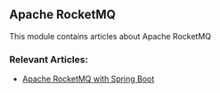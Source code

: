 ## Apache RocketMQ

This module contains articles about Apache RocketMQ

### Relevant Articles: 

- [Apache RocketMQ with Spring Boot](https://www.surya.com/apache-rocketmq-spring-boot)
